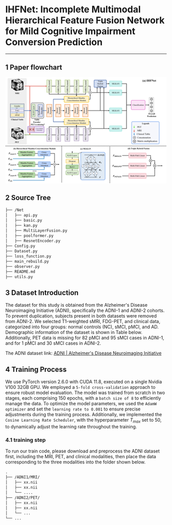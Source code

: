 # IHFNet: Incomplete Multimodal Hierarchical Feature Fusion Network for Mild Cognitive Impairment Conversion Prediction



-----

## 1 Paper flowchart

![frame](assets/frame.jpg)



## 2 Source Tree

```
├── /Net
│   ├── api.py
│   ├── basic.py
│   ├── kan.py
│   ├── MultiLayerFusion.py
│   ├── poolformer.py
│   ├── ResnetEncoder.py
├── Config.py
├── Dataset.py
├── loss_function.py
├── main_rebuild.py
├── observer.py
├── README.md
├── utils.py
```

## 3 Dataset Introduction

The dataset for this study is obtained from the Alzheimer's Disease Neuroimaging Initiative (ADNI), specifically the ADNI-1 and ADNI-2 cohorts. To prevent duplication, subjects present in both datasets were removed from ADNI-2. We selected T1-weighted sMRI, FDG-PET, and clinical data, categorized into four groups: normal controls (NC), sMCI, pMCI, and AD. Demographic information of the dataset is shown in Table below. Additionally, PET data is missing for 82 pMCI and 95 sMCI cases in ADNI-1, and for 1 pMCI and 30 sMCI cases in ADNI-2.

The ADNI dataset link: [ADNI | Alzheimer's Disease Neuroimaging Initiative](https://adni.loni.usc.edu/)



## 4 Training Process

We use PyTorch version 2.6.0 with CUDA 11.8, executed on a single Nvidia V100 32GB GPU. We employed a `5-fold cross-validation` approach to ensure robust model evaluation. The model was trained from scratch in two stages, each comprising 150 epochs, with a `batch size of 8` to efficiently manage the data. To optimize the model parameters, we used the `AdamW optimizer` and set the `learning rate to 0.001` to ensure precise adjustments during the training process. Additionally, we implemented the` Cosine Learning Rate Scheduler`, with the hyperparameter $T_{max}$ set to 50, to dynamically adjust the learning rate throughout the training.

### 4.1 training step

To run our train code, please download and preprocess the ADNI dataset first, including the MRI, PET, and clinical modalities, then place the data corresponding to the three modalities into the folder shown below.

```
.
├── /ADNI1/MRI/
│   ├── xx.nii
│   ├── xx.nii
│   └── ....
├── /ADNI2/PET/
│   ├── xx.nii
│   ├── xx.nii
│   └── ...
└── ...

```

